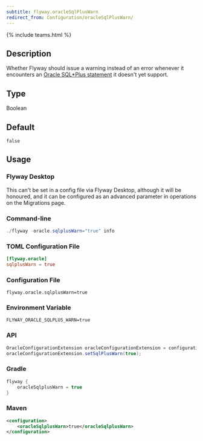 ```yaml
---
subtitle: flyway.oracleSqlPlusWarn
redirect_from: Configuration/oracleSqlPlusWarn/
---
```


{% include teams.html %}

## Description

Whether Flyway should issue a warning instead of an error whenever it encounters an [Oracle SQL*Plus statement](<Database Driver Reference/oracle database#sqlplus-commands>) it doesn't yet support.

## Type

Boolean

## Default

`false`

## Usage

### Flyway Desktop

This can't be set in a config file via Flyway Desktop, although it will be honoured, and it can be configured as an advanced parameter in operations on the Migrations page.

### Command-line

```powershell
./flyway -oracle.sqlplusWarn="true" info
```

### TOML Configuration File

```toml
[flyway.oracle]
sqlplusWarn = true
```

### Configuration File

```properties
flyway.oracle.sqlplusWarn=true
```

### Environment Variable

```properties
FLYWAY_ORACLE_SQLPLUS_WARN=true
```

### API

```java
OracleConfigurationExtension oracleConfigurationExtension = configuration.getConfigurationExtension(OracleConfigurationExtension.class);
oracleConfigurationExtension.setSqlPlusWarn(true);
```

### Gradle

```groovy
flyway {
    oracleSqlplusWarn = true
}
```

### Maven

```xml
<configuration>
    <oracleSqlplusWarn>true</oracleSqlplusWarn>
</configuration>
```
